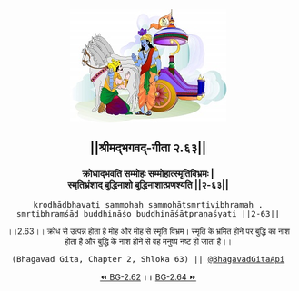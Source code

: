 <center><img src="../../asset/BG.png" alt="#API #bhagavadgitaapi #slok #nodejs #js #api #gitaapi #krishna #hinduism #vedic #ISKCON #shreemadbhagavadgita #technology"/>
<h2>||श्रीमद्‍भगवद्‍-गीता २.६३||</h2>
<h3>क्रोधाद्भवति सम्मोहः सम्मोहात्स्मृतिविभ्रमः |<br/>स्मृतिभ्रंशाद् बुद्धिनाशो बुद्धिनाशात्प्रणश्यति ||२-६३||</h3>
<pre>krodhādbhavati sammohaḥ sammohātsmṛtivibhramaḥ .<br/>smṛtibhraṃśād buddhināśo buddhināśātpraṇaśyati ||2-63||</pre>
<p>।।2.63।। क्रोध से उत्पन्न होता है मोह और मोह से स्मृति विभ्रम। स्मृति के भ्रमित होने पर बुद्धि का नाश होता है और बुद्धि के नाश होने से वह मनुष्य नष्ट हो जाता है।।</p>
<pre>(Bhagavad Gita, Chapter 2, Shloka 63) || <a href="https://twitter.com/bhagavadgitaapi">@BhagavadGitaApi</a></pre><a href="../../2/62">⏪  BG-2.62</a><b>        ।।        </b><a href="../../2/64">BG-2.64  ⏩</a></center></center>